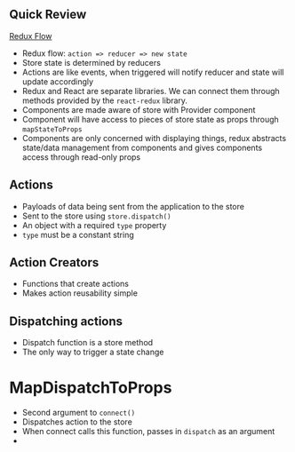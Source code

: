## Quick Review

[Redux Flow](https://camo.githubusercontent.com/5aba89b6daab934631adffc1f301d17bb273268b/68747470733a2f2f73332e616d617a6f6e6177732e636f6d2f6d656469612d702e736c69642e65732f75706c6f6164732f3336343831322f696d616765732f323438343535322f415243482d5265647578322d7265616c2e676966)

- Redux flow: `action => reducer => new state`
- Store state is determined by reducers
- Actions are like events, when triggered will notify reducer and state will update accordingly
- Redux and React are separate libraries. We can connect them through methods provided by the `react-redux` library.
- Components are made aware of store with Provider component
- Component will have access to pieces of store state as props through `mapStateToProps`
- Components are only concerned with displaying things, redux abstracts state/data management from components and gives components access through read-only props

## Actions

- Payloads of data being sent from the application to the store
- Sent to the store using `store.dispatch()`
- An object with a required `type` property
- `type` must be a constant string

## Action Creators

- Functions that create actions
- Makes action reusability simple

## Dispatching actions

- Dispatch function is a store method
- The only way to trigger a state change

# MapDispatchToProps

- Second argument to `connect()`
- Dispatches action to the store
- When connect calls this function, passes in `dispatch` as an argument
- 
